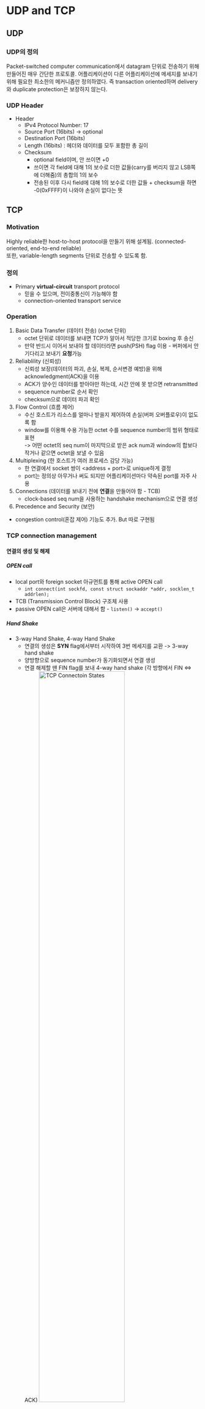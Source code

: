 # UDP and TCP

## UDP

### UDP의 정의

Packet-switched computer communication에서 datagram 단위로 전송하기 위해 만들어진 매우 간단한 프로토콜.
어플리케이션이 다른 어플리케이션에 메세지를 보내기 위해 필요한 최소한의 메커니즘만 정의하였다.
즉 transaction oriented하며 delivery와 duplicate protection은 보장하지 않는다.

### UDP Header

- Header
  - IPv4 Protocol Number: 17
  - Source Port (16bits) -> optional
  - Destination Port (16bits)
  - Length (16bits) : 헤더와 데이터를 모두 포함한 총 길이
  - Checksum
    - optional field이며, 안 쓰이면 +0
    - 쓰이면 각 field에 대해 1의 보수로 더한 값들(carry를 버리지 않고 LSB쪽에 더해줌)의 총합의 1의 보수
    - 전송된 이후 다시 field에 대해 1의 보수로 더한 값들 + checksum을 하면 -0(0xFFFF)이 나와야 손실이 없다는 뜻


## TCP

### Motivation

Highly reliable한 host-to-host protocol을 만들기 위해 설계됨.
(connected-oriented, end-to-end reliable)  
또한, variable-length segments 단위로 전송할 수 있도록 함.  

### 정의

- Primary **virtual-circuit** transport protocol
  - 믿을 수 있으며, 전이중통신이 가능해야 함
  - connection-oriented transport service

### Operation

1. Basic Data Transfer (데이터 전송) (octet 단위)
    - octet 단위로 데이터를 보내면 TCP가 알아서 적당한 크기로 boxing 후 송신
    - 만약 반드시 이어서 보내야 할 데이터라면 push(PSH) flag 이용 - 버퍼에서 안 기다리고 보내기 **요청**가능
1. Reliablility (신뢰성)
    - 신뢰성 보장(데이터의 파괴, 손실, 복제, 순서변경 예방)을 위해 acknowledgment(ACK)을 이용
    - ACK가 양수인 데이터를 받아야만 하는데, 시간 안에 못 받으면 retransmitted
    - sequence number로 순서 확인
    - checksum으로 데이터 파괴 확인
1. Flow Control (흐름 제어)
    - 수신 호스트가 리소스를 얼마나 받을지 제어하여 손실(버퍼 오버플로우)이 없도록 함
    - window를 이용해 수용 가능한 octet 수를 sequence number의 범위 형태로 표현  
    -> 어떤 octet의 seq num이 마지막으로 받은 ack num과 window의 합보다 작거나 같으면 octet을 보낼 수 있음
1. Multiplexing (한 호스트가 여러 프로세스 감당 가능)
    - 한 연결에서 socket 쌍이 \<address + port\>로 unique하게 결정
    - port는 정의상 아무거나 써도 되지만 어플리케이션마다 약속된 port를 자주 사용
1. Connections (데이터를 보내기 전에 **연결**을 만들어야 함 - TCB)
    - clock-based seq num을 사용하는 handshake mechanism으로 연결 생성
1. Precedence and Security (보안)
- congestion control(혼잡 제어) 기능도 추가. But 따로 구현됨


### TCP connection management

#### 연결의 생성 및 해제

##### OPEN call

- local port와 foreign socket 아규먼트를 통해 active OPEN call
    - `int connect(int sockfd, const struct sockaddr *addr, socklen_t addrlen);`
- TCB (Transmission Control Block) 구조체 사용
- passive OPEN call은 서버에 대해서 함 - `listen()` -> `accept()`

##### Hand Shake

- 3-way Hand Shake, 4-way Hand Shake
  - 연결의 생성은 **SYN** flag에서부터 시작하여 3번 메세지를 교환 -> 3-way hand shake
  - 양방향으로 sequence number가 동기화되면서 연결 생성
  - 연결 해제할 땐 FIN flag를 보내 4-way hand shake (각 방향에서 FIN <=> ACK)
  <img src="resources/TCP_Conn_States.png" width="70%" title="TCP Connection States" alt="TCP Connectoin States"></img>
  <img src="resources/TCP_Conn_Procedure.png" title="TCP Connection Procedure" alt="TCP Connectoin Procedure"></img>

#### TCP Urgent Point

##### Urgent mechanism

- Urgent mechanism (URG)
  - sending user가 receiving user에게 urgent data를 먼저 받도록 요청하는 상황
  - receiving TCP가 urgent data를 읽기 시작하면 **urgent mode** 진입. urgent pointer만큼 옥텟을 받고 나서 **normal mode**로 다시 되돌아감.
  - Urgent pointer: urgent data의 옥텟 수 (마지막 옥텟 + 1)

##### Semantics of Urgent Indication

- Urgent Indication의 의미
  - 사실 urgent mechanism은 긴급하게 보내져야 하는 데이터를 요청하기 위함이지 out-of-band 데이터를 위함이 아님
  - out-of-band 데이터는 갓길처럼 데이터를 보내야 한다는 의미
  - 그래서 flag에다 `SO_OOBINLINE`이라고 해야 순차적으로 데이터를 가져가고, `MSG_OOB`라고 하면 out-of-band 데이터로써 먼져 가져가기로 함 -> `MSG_OOB`를 쓰면 마지막 한 옥텟(바이트)를 먼저 가져가버림
  - 다시 말 해 `MSG_OOB`는 1바이트, `SO_OOBINLINE`은 길이 상관 없이 순서대로
  - 이러한 구현 과정에서 middleboxes들이 urgent indication을 없앱버리게끔 구현해버림
  - 그럼 걍 URG 자체를 지양하자!


#### TCP Segment

- TCP segment format
  - Source Port (16bits), Destination Port (16bits)
  - Sequence Number - 랜덤
  - Acknowledgement Number - (expected) next sequence number
  - Data Offset (4bits, units of 4 octets) - 데이터가 시작하는 위치를 표현하기 위함. TCP 헤더는 가변 길이이기 때문
  - Control Bits -URG, ACK, PSH, RST, SYN, FIN
  - Window (16bits)  
  receiver 입장에서 acknowledgement field 이후부터 데이터를 얼마나 받을 수 있을지 sender에게 알리기 위한 필드
  - Checksum
  - Urgent Pointer
  - TCP options
    - Case 1: A single octet options (Type only)
      - End of options list (Type:0), No-Operation option (Type:1)
    - Case 2: Type-length-Value style option
      - Maximum Segment Size (MSS) (Type:2, Length:4)
        - 무조건 SYN일 때에만 존재하는 옵션
        - IP layer에 존재
        - MMS_S, MMS_R, MSS가 뭔지는 ppt를 읽어보렴

#### TCP Variables

- TCP variables for a connection
  - TCP 연결에서 기억하고 있어야 할 몇가지 변수들
  - TCB에 저장되어 있음
    - local, remote socket numbers
    - 연결 보안, 프로시저
    - 버퍼 포인터
    - retransmit queue와 최근 segment의 포인터
  - Send variables
    - SND.UNA: send unacknowledged
    - SND.NXT: send next
    - SND.WND: send window
    - SND.UP: send urgent pointer
    - SND.WL1: segment sequence number used for last window update
    - SND.WL2: segment acknowledgment number used for last window update
    - ISS: initial send sequence number
  - Receive variables
    - RCV.NXT: receive next
    - RCV.WND: receive window
    - RCV.UP: receive urgent pointer
    - IRS: initial receive sequence number
    <img src="resources/TCB.png" title="TCB" alt="TCB"></img>
  - Segment variables
    - SEG.SEQ - segment sequence number
      - first sequence number of the receiving TCP segment
    - SEG.ACK - segment acknowledgment number
      - acknowledgment from the receiving TCP segment
    - SEG.LEN - segment length
      - the data size in the receiving TCP segment.
      - Total length – IP header size (IHL\*4) – TCP header Size (DataOffset\*4).
      - Typically, Total length–20-20.
    - SEG.WND - segment window
      - the tx buffer position for data to be sent : SEG.ACK+SEG.WND
    - SEG.UP - segment urgent pointer (안 중요)
    - SEG.PRC - segment precedence value (안 중요)
  - TCP와 segment variables
    - 새 acknowledgement
      - SND.UNA < SEG.ACK <= SND.NXT (받을 ack num이 이미 보낸 것보단 크고 보낼 것보다 작거나 같아야 함)
    - 아래 조건 중 하나를 만족하면 segment가 수신됨
      - RCV.NXT <= SEG.SEQ < RCV.NXT+RCV.WND
      - RCV.NXT <= SEG.SEQ+SEG.LEN-1 < RCV.NXT+RCV.WND
      <img src="resources/TCP_seg.png" title="TCP and segment variable" alt="TCP and segment variable"></img>

#### Sequence Numbers

- 범위: 0 ~ 2^32 - 1
- 한 데이터는 SYN을 시작 옥텟, FIN을 끝 옥텟으로 하여 보내진다고 생각하도록 sequence number가 정해짐
- Initial Sequence Number Selection
  - Initial Sequence Number (ISN) generator
    - clock-driven으로 정해짐
    - 32bit clock는 4ms마다 비트가 올라가고, ISN 사이클은 4.55시간이 됨
    - 3-way hand shake (SYN -> SYN+ACK -> ACK)에서 다음과 같이 seq num이 정해짐
    <img src="resources/TCP_Seq.png" title="Sequence Number in 3-way Hand Shake" alt="Sequence Number in 3-way Hand Shake"></img>
  - TCP Quiet Time Concept (Time wait 상태에서)
    - 이전 연결에서 마지막의 seq num이랑 다음 연결에서 새로 만들어지는 seq num이 겹치면서 발생할 수 있는 문제를 해결하기 위해 time wait가 중요

#### Retransmission Timeout (for Reliablility)

- RTO = Retransmission Time Out
- RTT = RoundTripTime, 두 종단 간 패킷 전송에 필요한 시간
  - Retransmission Timeout Procedure: Smoothed average
    - 기존 RTT에 새 RTT를 일정 가중치만큼 더해줘서 새 평균 RTT를 정한 뒤, LBOUND(1s)와 UBOUND(60s) 사이의 적당한 값으로 정함
  - 그런데 이걸로는 부족. 그래서 mean과 variation을 사용하는 Jacobson's method 등장
    - 첫 RTT에 대해서 - SRTT는 RTT 그대로, MDEV는 RTT/2로 해서 RTO 계산
    - 여러 RTT에 대해서 - ERR를 RTT-SRTT로 하고 새 SRTT는 STRR + gERR로 결정, MDEV는 MDEV + h(|ERR|-MDEV)로 결정하여 RTO 계산
    - 이걸 잘 어케 shift 이용해서 fast하게 계산 가능
  - 그런데 또 이게 ERR < 0일 때에는 개오바가 돼버려서 이 땐 h 값을 줄임 (Eifel Algorithm)
- RTT sample을 구하는 데에는 **Karn's algorithm** 사용
  - segment가 재전송된 경우에는 RTT 샘플을 만들면 안 됨
- 결론적인 재전송 타이머:
  1. 타이머가 꺼져 있으면 새로 실행
  1. 모든 데이터가 ack되면 타이머 종료
  1. 새로 ack 메세지가 오면 타이머 재시작(더 받을 게 있다는 뜻)
  - 타이머가 결국 만료된 상황
  1. 타이머가 만료되면(즉 시간 안에 답을 못 받았으면), ack이 안 된 segment부터 재전송
  1. RTO = RTO * 2로 세팅
  1. 타이머 재시작


#### Managing the Window (for Flow Control)

- receiver는 window를 줄일 수 없다 (SND.UNA+SND.WND <= SEG.ACK+SEG.WND)
- window가 0으로 줄면(더 이상 못 보내게 되면), sender는 반드시 window를 늘리도록 probe
  - SND.UNA+SND.WND < SND.NXT이면 window가 0
  - sender는 2분마다 적어도 한 옥텟 이상을 새로 보냄으로써 window를 늘리길 시도하는데, 이 때 보내는 segment가 TCP probe
  - receiver는 window가 0이 되고 나서 segment를 받더라도, expected seq num과 cur window (0)을 보이기 위해 ack는 계속 보내야 함
    - RCV.NXT = RCV.NXT+RCV.WND, RCV.WND = 0
  - sender는 결론적으로 다시 보내야 하는 부분부터 segment를 repackage해서 보냄
- Silly Window Syndrome
  - 버퍼에서 아주 작은 window를 allocate
  - Nagle Algorithm
    - sender에서 아무리 작은 segment를 보낸다 해도 첫번째 segment를 보낸 다음 ACK가 오거나 MSS만큼 누적될 때까지 기다려야 함 (대신 끌 수 있긴 함)
- TCP sender가 데이터를 보낼 수 있는 상황
  1. full sized segment가 사용 가능한 윈도우보다 작아서 보낼 수 있다
  1. 이미 보낼 데이터가 다 보내졌고 윈도우보다 보낼 데이터가 작다
  1. 윈도우의 반보다 큰 데이터가 있으면 윈도우의 반만큼만 보내라
  1. Nagle 때문에 0.1 - 1.0초가 딜레이되면 그냥 보내라
- delayed ACK
  - ACK를 맨날 보내지 말고 적당히 하나씩 빼서 보내면 효율 증가
  - FTP처럼 full-sized segments이 계속 오면 ACK를 하나 건너 하나씩은 보내자
